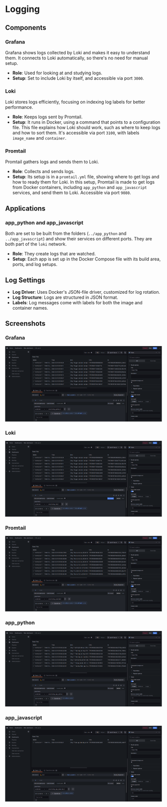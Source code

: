 # Logging 

## Components

### Grafana

Grafana shows logs collected by Loki and makes it easy to understand them. It connects to Loki automatically, so there's no need for manual setup.

- **Role**: Used for looking at and studying logs.
- **Setup**: Set to include Loki by itself, and accessible via port `3000`.

### Loki

Loki stores logs efficiently, focusing on indexing log labels for better performance.

- **Role**: Keeps logs sent by Promtail.
- **Setup**: It runs in Docker, using a command that points to a configuration file. This file explains how Loki should work, such as where to keep logs and how to sort them. It's accessible via port `3100`, with labels `image_name` and `container`.

### Promtail

Promtail gathers logs and sends them to Loki.

- **Role**: Collects and sends logs.
- **Setup**: Its setup is in a `promtail.yml` file, showing where to get logs and how to ready them for Loki. In this setup, Promtail is made to get logs from Docker containers, including `app_python` and `app_javascript` services, and send them to Loki. Accessible via port `9080`.

## Applications

### app_python and app_javascript

Both are set to be built from the folders (`../app_python` and `../app_javascript`) and show their services on different ports. They are both part of the `loki` network.

- **Role**: They create logs that are watched.
- **Setup**: Each app is set up in the Docker Compose file with its build area, ports, and log setups.

## Log Settings

- **Log Driver**: Uses Docker's JSON-file driver, customized for log rotation.
- **Log Structure**: Logs are structured in JSON format.
- **Labels**: Log messages come with labels for both the image and container names.

## Screenshots 
### Grafana
![alt text](screenshots/grafana.png)
### Loki 
![alt text](screenshots/loki.png)
### Promtail 
![alt text](screenshots/promtail.png)
### app_python 
![alt text](screenshots/app_python.png)
### app_javascript 
![alt text](screenshots/app_javascript.png)